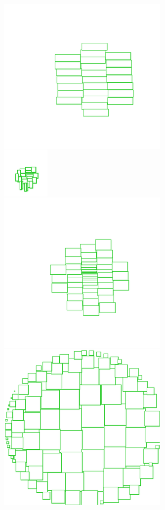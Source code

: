 ﻿![Example of not so cloud](random.png)
![Example of not so cloud](circular.png)
![Example of not so cloud](circular_big.png)
![Example of not so cloud](decreasing.png)